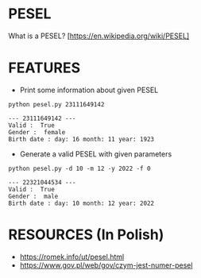 # PESEL
What is a PESEL? [https://en.wikipedia.org/wiki/PESEL]

# FEATURES
- Print some information about given PESEL
```
python pesel.py 23111649142
```
```
--- 23111649142 ---
Valid :  True
Gender :  female
Birth date : day: 16 month: 11 year: 1923
```
- Generate a valid PESEL with given parameters
```
python pesel.py -d 10 -m 12 -y 2022 -f 0
```
```
--- 22321044534 ---
Valid :  True
Gender :  male
Birth date : day: 10 month: 12 year: 2022
```

# RESOURCES (In Polish)
- https://romek.info/ut/pesel.html
- https://www.gov.pl/web/gov/czym-jest-numer-pesel
